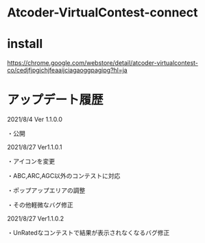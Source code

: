 # Atcoder-VirtualContest-connect

# install
https://chrome.google.com/webstore/detail/atcoder-virtualcontest-co/cedjfjpgichjfeaaijciagaoggpagipg?hl=ja

# アップデート履歴
2021/8/4 Ver 1.1.0.0

 ・公開

2021/8/27 Ver1.1.0.1

 ・アイコンを変更

 ・ABC,ARC,AGC以外のコンテストに対応
 
 ・ポップアップエリアの調整
 
 ・その他軽微なバグ修正
 
 2021/8/27 Ver1.1.0.2
 
  ・UnRatedなコンテストで結果が表示されなくなるバグ修正
 
